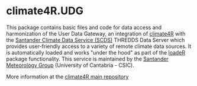 # climate4R.UDG

This package contains basic files and code for data access and harmonization of the User Data Gateway, an integration of [climate4R](https://github.com/SantanderMetGroup/climate4R) with the [Santander Climate Data Service (SCDS)](https://www.scds.es) THREDDS Data Server which provides user-friendly access to a variety of remote climate data sources. It is automatically loaded and works "under the hood" as part of the [loadeR](https://github.com/SantanderMetGroup/loadeR) package functionality. This service is maintained by the [Santander Meteorology Group](https://github.com/SantanderMetGroup) (University of Cantabria - CSIC).

More information at the [climate4R main repository](https://github.com/SantanderMetGroup/climate4R)
